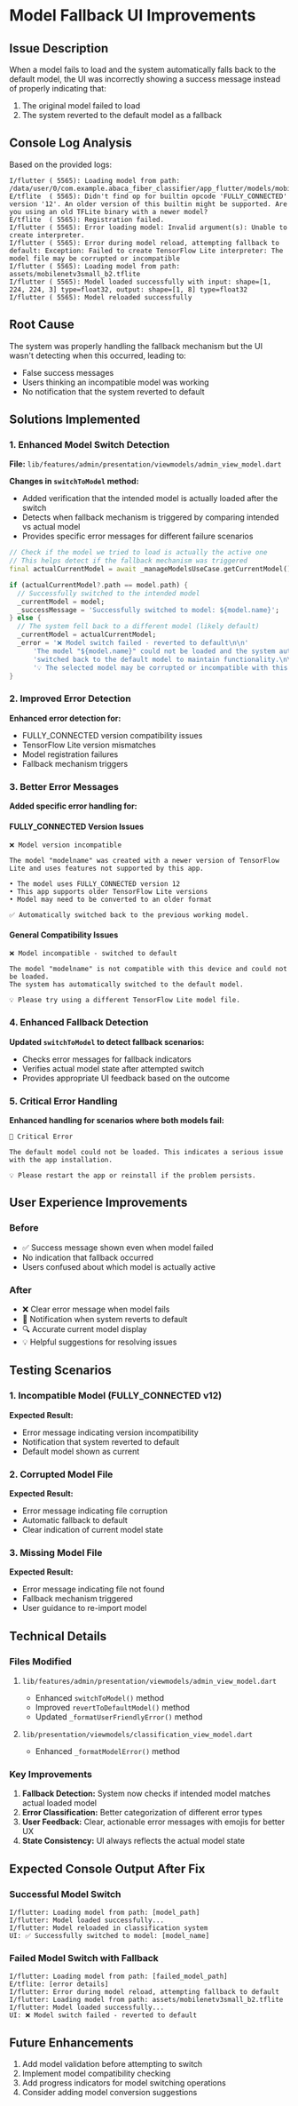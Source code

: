 # Model Fallback UI Improvements

## Issue Description
When a model fails to load and the system automatically falls back to the default model, the UI was incorrectly showing a success message instead of properly indicating that:
1. The original model failed to load
2. The system reverted to the default model as a fallback

## Console Log Analysis
Based on the provided logs:
```
I/flutter ( 5565): Loading model from path: /data/user/0/com.example.abaca_fiber_classifier/app_flutter/models/mobilenetv3small_c8_1757434786096.tflite
E/tflite  ( 5565): Didn't find op for builtin opcode 'FULLY_CONNECTED' version '12'. An older version of this builtin might be supported. Are you using an old TFLite binary with a newer model?
E/tflite  ( 5565): Registration failed.
I/flutter ( 5565): Error loading model: Invalid argument(s): Unable to create interpreter.
I/flutter ( 5565): Error during model reload, attempting fallback to default: Exception: Failed to create TensorFlow Lite interpreter: The model file may be corrupted or incompatible
I/flutter ( 5565): Loading model from path: assets/mobilenetv3small_b2.tflite
I/flutter ( 5565): Model loaded successfully with input: shape=[1, 224, 224, 3] type=float32, output: shape=[1, 8] type=float32
I/flutter ( 5565): Model reloaded successfully
```

## Root Cause
The system was properly handling the fallback mechanism but the UI wasn't detecting when this occurred, leading to:
- False success messages
- Users thinking an incompatible model was working
- No notification that the system reverted to default

## Solutions Implemented

### 1. Enhanced Model Switch Detection
**File:** `lib/features/admin/presentation/viewmodels/admin_view_model.dart`

**Changes in `switchToModel` method:**
- Added verification that the intended model is actually loaded after the switch
- Detects when fallback mechanism is triggered by comparing intended vs actual model
- Provides specific error messages for different failure scenarios

```dart
// Check if the model we tried to load is actually the active one
// This helps detect if the fallback mechanism was triggered
final actualCurrentModel = await _manageModelsUseCase.getCurrentModel();

if (actualCurrentModel?.path == model.path) {
  // Successfully switched to the intended model
  _currentModel = model;
  _successMessage = 'Successfully switched to model: ${model.name}';
} else {
  // The system fell back to a different model (likely default)
  _currentModel = actualCurrentModel;
  _error = '❌ Model switch failed - reverted to default\n\n'
      'The model "${model.name}" could not be loaded and the system automatically '
      'switched back to the default model to maintain functionality.\n\n'
      '💡 The selected model may be corrupted or incompatible with this device.';
}
```

### 2. Improved Error Detection
**Enhanced error detection for:**
- FULLY_CONNECTED version compatibility issues
- TensorFlow Lite version mismatches
- Model registration failures
- Fallback mechanism triggers

### 3. Better Error Messages
**Added specific error handling for:**

#### FULLY_CONNECTED Version Issues
```
❌ Model version incompatible

The model "modelname" was created with a newer version of TensorFlow Lite and uses features not supported by this app.

• The model uses FULLY_CONNECTED version 12
• This app supports older TensorFlow Lite versions
• Model may need to be converted to an older format

✅ Automatically switched back to the previous working model.
```

#### General Compatibility Issues
```
❌ Model incompatible - switched to default

The model "modelname" is not compatible with this device and could not be loaded. 
The system has automatically switched to the default model.

💡 Please try using a different TensorFlow Lite model file.
```

### 4. Enhanced Fallback Detection
**Updated `switchToModel` to detect fallback scenarios:**
- Checks error messages for fallback indicators
- Verifies actual model state after attempted switch
- Provides appropriate UI feedback based on the outcome

### 5. Critical Error Handling
**Enhanced handling for scenarios where both models fail:**
```
🚨 Critical Error

The default model could not be loaded. This indicates a serious issue with the app installation.

💡 Please restart the app or reinstall if the problem persists.
```

## User Experience Improvements

### Before
- ✅ Success message shown even when model failed
- No indication that fallback occurred
- Users confused about which model is actually active

### After
- ❌ Clear error message when model fails
- 📢 Notification when system reverts to default
- 🔍 Accurate current model display
- 💡 Helpful suggestions for resolving issues

## Testing Scenarios

### 1. Incompatible Model (FULLY_CONNECTED v12)
**Expected Result:** 
- Error message indicating version incompatibility
- Notification that system reverted to default
- Default model shown as current

### 2. Corrupted Model File
**Expected Result:**
- Error message indicating file corruption
- Automatic fallback to default
- Clear indication of current model state

### 3. Missing Model File
**Expected Result:**
- Error message indicating file not found
- Fallback mechanism triggered
- User guidance to re-import model

## Technical Details

### Files Modified
1. `lib/features/admin/presentation/viewmodels/admin_view_model.dart`
   - Enhanced `switchToModel()` method
   - Improved `revertToDefaultModel()` method
   - Updated `_formatUserFriendlyError()` method

2. `lib/presentation/viewmodels/classification_view_model.dart`
   - Enhanced `_formatModelError()` method

### Key Improvements
1. **Fallback Detection:** System now checks if intended model matches actual loaded model
2. **Error Classification:** Better categorization of different error types
3. **User Feedback:** Clear, actionable error messages with emojis for better UX
4. **State Consistency:** UI always reflects the actual model state

## Expected Console Output After Fix

### Successful Model Switch
```
I/flutter: Loading model from path: [model_path]
I/flutter: Model loaded successfully...
I/flutter: Model reloaded in classification system
UI: ✅ Successfully switched to model: [model_name]
```

### Failed Model Switch with Fallback
```
I/flutter: Loading model from path: [failed_model_path]
E/tflite: [error details]
I/flutter: Error during model reload, attempting fallback to default
I/flutter: Loading model from path: assets/mobilenetv3small_b2.tflite
I/flutter: Model loaded successfully...
UI: ❌ Model switch failed - reverted to default
```

## Future Enhancements
1. Add model validation before attempting to switch
2. Implement model compatibility checking
3. Add progress indicators for model switching operations
4. Consider adding model conversion suggestions
